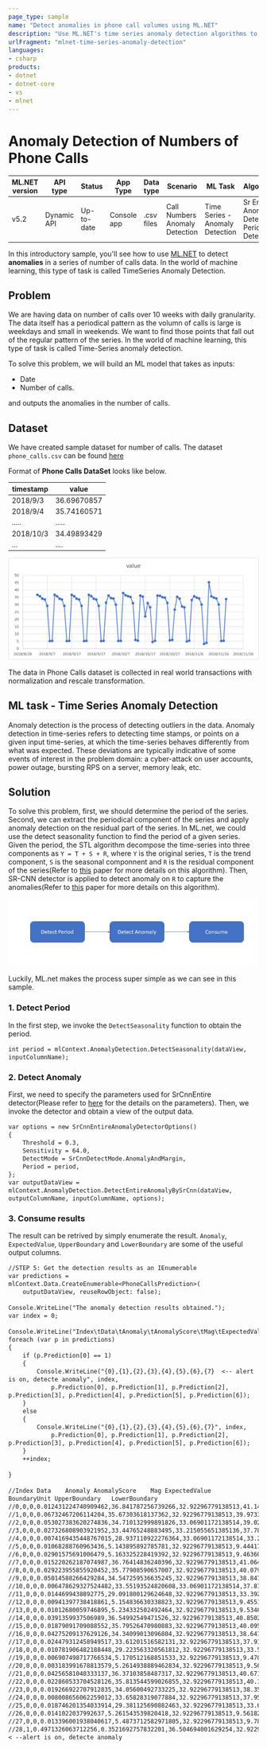 ```yaml
---
page_type: sample
name: "Detect anomalies in phone call volumes using ML.NET"
description: "Use ML.NET's time series anomaly detection algorithms to detect anomalies in phone call volumes"
urlFragment: "mlnet-time-series-anomaly-detection"
languages:
- csharp
products:
- dotnet
- dotnet-core
- vs
- mlnet
---
```


# Anomaly Detection of Numbers of Phone Calls

| ML.NET version | API type          | Status                        | App Type    | Data type | Scenario            | ML Task                   | Algorithms                  |
|----------------|-------------------|-------------------------------|-------------|-----------|---------------------|---------------------------|-----------------------------|
| v5.2         | Dynamic API | Up-to-date | Console app | .csv files | Call Numbers Anomaly Detection| Time Series - Anomaly Detection | Sr Entire Anomaly Detection, Period Detection |

In this introductory sample, you'll see how to use [ML.NET](https://www.microsoft.com/net/learn/apps/machine-learning-and-ai/ml-dotnet) to detect **anomalies** in a series of number of calls data. In the world of machine learning, this type of task is called TimeSeries Anomaly Detection.

## Problem
We are having data on number of calls over 10 weeks with daily granularity. The data itself has a periodical pattern as the volumn of calls is large is weekdays and small in weekends. We want to find those points that fall out of the regular pattern of the series. In the world of machine learning, this type of task is called Time-Series anomaly detection.

To solve this problem, we will build an ML model that takes as inputs:
* Date
* Number of calls.

and outputs the anomalies in the number of calls.

## Dataset
We have created sample dataset for number of calls. The dataset `phone_calls.csv` can be found [here](./SrCnnEntireDetection/Data/phone_calls.csv)

Format of **Phone Calls DataSet** looks like below.

| timestamp  | value |
|--------|--------------|
| 2018/9/3  | 36.69670857  |
| 2018/9/4  | 35.74160571  |
| .....  | .....  |
| 2018/10/3  | 34.49893429  |
| ...    | ....   |

![Time-Series data](docs/images/data_visualization.png)

The data in Phone Calls dataset is collected in real world transactions with normalization and rescale transformation.

## ML task - Time Series Anomaly Detection
Anomaly detection is the process of detecting outliers in the data. Anomaly detection in time-series refers to detecting time stamps, or points on a given input time-series, at which the time-series behaves differently from what was expected. These deviations are typically indicative of some events of interest in the problem domain: a cyber-attack on user accounts, power outage, bursting RPS on a server, memory leak, etc.

## Solution
To solve this problem, first, we should determine the period of the series. Second, we can extract the periodical component of the series and apply anomaly detection on the residual part of the series. In ML.net, we could use the detect seasonality function to find the period of a given series. Given the period, the STL algorithm decompose the time-series into three components as `Y = T + S + R`, where `Y` is the original series, `T` is the trend component, `S` is the seasonal componnent and `R` is the residual component of the series(Refer to [this](http://www.nniiem.ru/file/news/2016/stl-statistical-model.pdf) paper for more details on this algorithm). Then, SR-CNN detector is applied to detect anomaly on `R` to capture the anomalies(Refer to [this](https://arxiv.org/pdf/1906.03821.pdf) paper for more details on this algorithm).

![Detect-Anomaly-Pipeline](docs/images/detect-anomaly-pipeline.png)

Luckily, ML.net makes the process super simple as we can see in this sample.

### 1. Detect Period

In the first step, we invoke the `DetectSeasonality` function to obtain the period.

```CSharp
int period = mlContext.AnomalyDetection.DetectSeasonality(dataView, inputColumnName);
```

### 2. Detect Anomaly

First, we need to specify the parameters used for SrCnnEntire detector(Please refer to [here](https://docs.microsoft.com/en-us/dotnet/api/microsoft.ml.timeseriescatalog.detectentireanomalybysrcnn?view=ml-dotnet#Microsoft_ML_TimeSeriesCatalog_DetectEntireAnomalyBySrCnn_Microsoft_ML_AnomalyDetectionCatalog_Microsoft_ML_IDataView_System_String_System_String_System_Double_System_Int32_System_Double_Microsoft_ML_TimeSeries_SrCnnDetectMode_) for the details on the parameters). Then, we invoke the detector and obtain a view of the output data.
```CSharp
var options = new SrCnnEntireAnomalyDetectorOptions()
{
    Threshold = 0.3,
    Sensitivity = 64.0,
    DetectMode = SrCnnDetectMode.AnomalyAndMargin,
    Period = period,
};
var outputDataView = mlContext.AnomalyDetection.DetectEntireAnomalyBySrCnn(dataView, outputColumnName, inputColumnName, options);
```

### 3. Consume results
The result can be retrived by simply enumerate the result. `Anomaly`, `ExpectedValue`, `UpperBoundary` and `LowerBoundary` are some of the useful output columns.

```CSharp
//STEP 5: Get the detection results as an IEnumerable
var predictions = mlContext.Data.CreateEnumerable<PhoneCallsPrediction>(
    outputDataView, reuseRowObject: false);

Console.WriteLine("The anomaly detection results obtained.");
var index = 0;

Console.WriteLine("Index\tData\tAnomaly\tAnomalyScore\tMag\tExpectedValue\tBoundaryUnit\tUpperBoundary\tLowerBoundary");
foreach (var p in predictions)
{
    if (p.Prediction[0] == 1)
    {
        Console.WriteLine("{0},{1},{2},{3},{4},{5},{6},{7}  <-- alert is on, detecte anomaly", index,
            p.Prediction[0], p.Prediction[1], p.Prediction[2], p.Prediction[3], p.Prediction[4], p.Prediction[5], p.Prediction[6]);
    }
    else
    {
        Console.WriteLine("{0},{1},{2},{3},{4},{5},{6},{7}", index,
            p.Prediction[0], p.Prediction[1], p.Prediction[2], p.Prediction[3], p.Prediction[4], p.Prediction[5], p.Prediction[6]);
    }
    ++index;

}

//Index Data    Anomaly AnomalyScore    Mag ExpectedValue   BoundaryUnit UpperBoundary   LowerBoundary
//0,0,0,0.012431224740909462,36.841787256739266,32.92296779138513,41.14206982401966,32.541504689458876
//1,0,0,0.06732467206114204,35.67303618137362,32.92296779138513,39.97331874865401,31.372753614093227
//2,0,0,0.053027383620274836,34.710132999891826,33.06901172138514,39.029491313022824,30.390774686760828
//3,0,0,0.027326808903921952,33.44765248883495,33.215055651385136,37.786086547816545,29.10921842985335
//4,0,0,0.0074169435448767015,28.937110922276364,33.06901172138514,33.25646923540736,24.61775260914537
//5,0,0,0.01068288760963436,5.143895892785781,32.92296779138513,9.444178460066171,0.843613325505391
//6,0,0,0.02901575691006479,5.163325228419392,32.92296779138513,9.463607795699783,0.8630426611390014
//7,0,0,0.015220262187074987,36.76414836240396,32.92296779138513,41.06443092968435,32.46386579512357
//8,0,0,0.029223955855920452,35.77908590657007,32.92296779138513,40.07936847385046,31.478803339289676
//9,0,0,0.05014588266429284,34.547259536635245,32.92296779138513,38.847542103915636,30.246976969354854
//10,0,0,0.006478629327524482,33.55193524820608,33.06901172138514,37.871293561337076,29.23257693507508
//11,0,0,0.0144699438892775,29.091800129624648,32.92296779138513,33.392082696905035,24.79151756234426
//12,0,0,0.00941397738418861,5.154836630338823,32.92296779138513,9.455119197619213,0.8545540630584334
//13,0,0,0.01012680059746895,5.234332502492464,32.92296779138513,9.534615069772855,0.934049935212073
//14,0,0,0.0391359937506989,36.54992549471526,32.92296779138513,40.85020806199565,32.24964292743487
//15,0,0,0.01879091709088552,35.79526470980883,32.92296779138513,40.095547277089224,31.494982142528443
//16,0,0,0.04275209137629126,34.34099013096804,32.92296779138513,38.64127269824843,30.040707563687647
//17,0,0,0.024479312458949517,33.61201516582131,32.92296779138513,37.9122977331017,29.31173259854092
//18,0,0,0.010781906482188448,29.223563320561812,32.92296779138513,33.5238458878422,24.923280753281425
//19,0,0,0.006907498717766534,5.170512168851533,32.92296779138513,9.470794736131923,0.8702296015711433
//20,0,0,0.003183991678813579,5.2614938889462834,32.92296779138513,9.561776456226674,0.9612113216658926
//21,0,0,0.04256581040333137,36.37103858487317,32.92296779138513,40.67132115215356,32.07075601759278
//22,0,0,0.022860533704528126,35.813544599026855,32.92296779138513,40.113827166307246,31.513262031746464
//23,0,0,0.019266922707912835,34.05600492733225,32.92296779138513,38.356287494612644,29.755722360051863
//24,0,0,0.008008656062259012,33.65828319077884,32.92296779138513,37.95856575805923,29.358000623498448
//25,0,0,0.018746201354033914,29.381125690882463,32.92296779138513,33.681408258162854,25.080843123602072
//26,0,0,0.0141022037992637,5.261543539820418,32.92296779138513,9.561826107100808,0.9612609725400283
//27,0,0,0.013396001938040617,5.4873712582971805,32.92296779138513,9.787653825577571,1.1870886910167897
//28,1,0.4971326063712256,0.3521692757832201,36.504694001629254,32.92296779138513,40.804976568909645,32.20441143434886 < --alert is on, detecte anomaly
```
